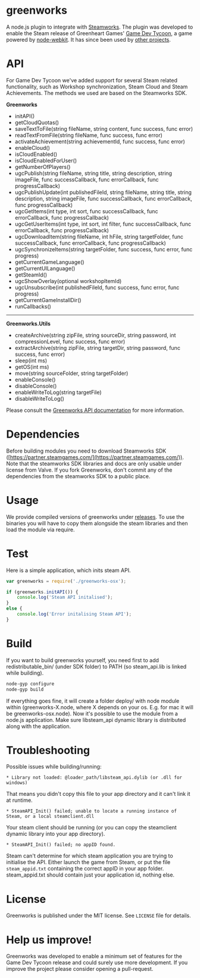 greenworks
===

A node.js plugin to integrate with [Steamworks](http://www.steampowered.com/steamworks/).
The plugin was developed to enable the Steam release of Greenheart Games' [Game Dev Tycoon](http://www.greenheartgames.com/app/game-dev-tycoon/), a game powered by [node-webkit](https://github.com/rogerwang/node-webkit). It has since been used by [other projects](https://github.com/greenheartgames/greenworks/wiki/Apps-games-using-greenworks).

API
===
For Game Dev Tycoon we've added support for several Steam related functionality, such as Workshop synchronization, Steam Cloud and Steam Achievements.
The methods we used are based on the Steamworks SDK.

**Greenworks**

* initAPI()
* getCloudQuotas()
* saveTextToFile(string fileName, string content, func success, func error)
* readTextFromFile(string fileName, func success, func error)
* activateAchievement(string achievementId, func success, func error)
* enableCloud()
* isCloudEnabled()
* isCloudEnabledForUser()
* getNumberOfPlayers()
* ugcPublish(string fileName, string title, string description, string imageFile, func successCallback, func errorCallback, func progressCallback)
* ugcPublishUpdate(int publishedFileId, string fileName, string title, string description, string imageFile, func successCallback, func errorCallback, func progressCallback)
* ugcGetItems(int type, int sort, func successCallback, func errorCallback, func progressCallback)
* ugcGetUserItems(int type, int sort, int filter, func successCallback, func errorCallback, func progressCallback)
* ugcDownloadItem(string fileName, int hFile, string targetFolder, func successCallback, func errorCallback, func progressCallback)
* ugcSynchronizeItems(string targetFolder, func success, func error, func progress)
* getCurrentGameLanguage()
* getCurrentUILanguage()
* getSteamId()
* ugcShowOverlay(optional workshopItemId)
* ugcUnsubscribe(int publishedFileId, func success, func error, func progress)
* getCurrentGameInstallDir()
* runCallbacks()

***

**Greenworks.Utils**

* createArchive(string zipFile, string sourceDir, string password,  int compressionLevel, func success, func error)
* extractArchive(string zipFile, string targetDir, string password, func success, func error)
* sleep(int ms)
* getOS(int ms)
* move(string sourceFolder, string targetFolder)
* enableConsole()
* disableConsole()
* enableWriteToLog(string targetFile)
* disableWriteToLog()

Please consult the [Greenworks API documentation](https://github.com/greenheartgames/greenworks/blob/master/docs/Greenworks%20API.pdf) for more information.

Dependencies
===
Before building modules you need to download Steamworks SDK ([https://partner.steamgames.com/](https://partner.steamgames.com/)).
Note that the steamworks SDK libraries and docs are only usable under license from Valve. If you fork Greenworks, don't commit any of the dependencies from the steamworks SDK to a public place.

Usage
===
We provide compiled versions of greenworks under [releases](https://github.com/greenheartgames/greenworks/releases).
To use the binaries you will have to copy them alongside the steam libraries and then load the module via require.

Test
===
Here is a simple application, which inits steam API. 
```javascript
var greenworks = require('./greenworks-osx');

if (greenworks.initAPI()) {
    console.log('Steam API initalised');
}
else {
	console.log('Error initalising Steam API');
}
```

Build
===
If you want to build greenworks yourself, you need first to add redistributable_bin/ (under SDK folder) to PATH (so steam_api.lib is linked while building).

```sh
node-gyp configure
node-gyp build
```

If everything goes fine, it will create a folder deploy/ with node module within (greenworks-X.node, where X depends on your os. E.g. for mac it will be greenworks-osx.node). Now it's possible to use the module from a node.js application. Make sure libsteam_api dynamic library is distributed along with the application.


Troubleshooting
===
Possible issues while building/running:

    * Library not loaded: @loader_path/libsteam_api.dylib (or .dll for windows)
That means you didn't copy this file to your app directory and it can't link it at runtime.

    * SteamAPI_Init() failed; unable to locate a running instance of Steam, or a local steamclient.dll
Your steam client should be running (or you can copy the steamclient dynamic library into your app directory).
    
    * SteamAPI_Init() failed; no appID found.
Steam can't determine for which steam application you are trying to initialise the API. Either launch the game from Steam, or put the file `steam_appid.txt` containing the correct appID in your app folder. steam_appid.txt should contain just your application id, nothing else.

License
===
Greenworks is published under the MIT license. See `LICENSE` file for details.

Help us improve!
===
Greenworks was developed to enable a minimum set of features for the Game Dev Tycoon release and could surely use more development. If you improve the project please consider opening a pull-request.
